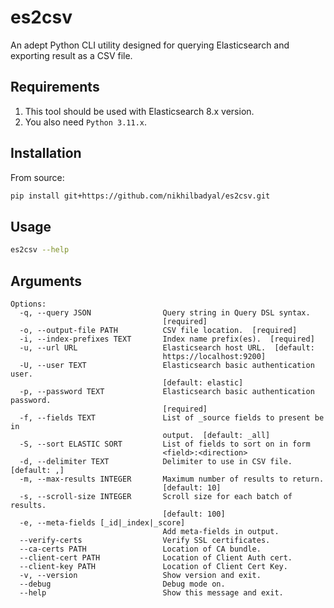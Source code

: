 # es2csv

An adept Python CLI utility designed for querying Elasticsearch and exporting result as a CSV file.


Requirements
------------
1. This tool should be used with Elasticsearch 8.x version.
2. You also need `Python 3.11.x`.

Installation
------------

From source:

```bash
pip install git+https://github.com/nikhilbadyal/es2csv.git
```
Usage
-----

```bash
es2csv --help
```

Arguments
---------
```text
Options:
  -q, --query JSON                Query string in Query DSL syntax.
                                  [required]
  -o, --output-file PATH          CSV file location.  [required]
  -i, --index-prefixes TEXT       Index name prefix(es).  [required]
  -u, --url URL                   Elasticsearch host URL.  [default:
                                  https://localhost:9200]
  -U, --user TEXT                 Elasticsearch basic authentication user.
                                  [default: elastic]
  -p, --password TEXT             Elasticsearch basic authentication password.
                                  [required]
  -f, --fields TEXT               List of _source fields to present be in
                                  output.  [default: _all]
  -S, --sort ELASTIC SORT         List of fields to sort on in form
                                  <field>:<direction>
  -d, --delimiter TEXT            Delimiter to use in CSV file.  [default: ,]
  -m, --max-results INTEGER       Maximum number of results to return.
                                  [default: 10]
  -s, --scroll-size INTEGER       Scroll size for each batch of results.
                                  [default: 100]
  -e, --meta-fields [_id|_index|_score]
                                  Add meta-fields in output.
  --verify-certs                  Verify SSL certificates.
  --ca-certs PATH                 Location of CA bundle.
  --client-cert PATH              Location of Client Auth cert.
  --client-key PATH               Location of Client Cert Key.
  -v, --version                   Show version and exit.
  --debug                         Debug mode on.
  --help                          Show this message and exit.
```

